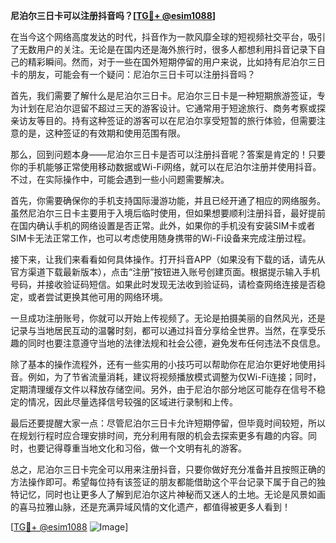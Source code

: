 **尼泊尔三日卡可以注册抖音吗？[[TG💪+ @esim1088](https://t.me/s/esim1088)]**

在当今这个网络高度发达的时代，抖音作为一款风靡全球的短视频社交平台，吸引了无数用户的关注。无论是在国内还是海外旅行时，很多人都想利用抖音记录下自己的精彩瞬间。然而，对于一些在国外短期停留的用户来说，比如持有尼泊尔三日卡的朋友，可能会有一个疑问：尼泊尔三日卡可以注册抖音吗？

首先，我们需要了解什么是尼泊尔三日卡。尼泊尔三日卡是一种短期旅游签证，专为计划在尼泊尔逗留不超过三天的游客设计。它通常用于短途旅行、商务考察或探亲访友等目的。持有这种签证的游客可以在尼泊尔享受短暂的旅行体验，但需要注意的是，这种签证的有效期和使用范围有限。

那么，回到问题本身——尼泊尔三日卡是否可以注册抖音呢？答案是肯定的！只要你的手机能够正常使用移动数据或Wi-Fi网络，就可以在尼泊尔注册并使用抖音。不过，在实际操作中，可能会遇到一些小问题需要解决。

首先，你需要确保你的手机支持国际漫游功能，并且已经开通了相应的网络服务。虽然尼泊尔三日卡主要用于入境后临时使用，但如果想要顺利注册抖音，最好提前在国内确认手机的网络设置是否正常。此外，如果你的手机没有安装SIM卡或者SIM卡无法正常工作，也可以考虑使用随身携带的Wi-Fi设备来完成注册过程。

接下来，让我们来看看如何具体操作。打开抖音APP（如果没有下载的话，请先从官方渠道下载最新版本），点击“注册”按钮进入账号创建页面。根据提示输入手机号码，并接收验证码短信。如果此时发现无法收到验证码，请检查网络连接是否稳定，或者尝试更换其他可用的网络环境。

一旦成功注册账号，你就可以开始上传视频了。无论是拍摄美丽的自然风光，还是记录与当地居民互动的温馨时刻，都可以通过抖音分享给全世界。当然，在享受乐趣的同时也要注意遵守当地的法律法规和社会公德，避免发布任何违法不良信息。

除了基本的操作流程外，还有一些实用的小技巧可以帮助你在尼泊尔更好地使用抖音。例如，为了节省流量消耗，建议将视频播放模式调整为仅Wi-Fi连接；同时，定期清理缓存文件以释放存储空间。另外，由于尼泊尔部分地区可能存在信号不稳定的情况，因此尽量选择信号较强的区域进行录制和上传。

最后还要提醒大家一点：尽管尼泊尔三日卡允许短期停留，但毕竟时间较短，所以在规划行程时应合理安排时间，充分利用有限的机会去探索更多有趣的内容。同时，也要记得尊重当地文化和习俗，做一个文明有礼的游客。

总之，尼泊尔三日卡完全可以用来注册抖音，只要你做好充分准备并且按照正确的方法操作即可。希望每位持有该签证的朋友都能借助这个平台记录下属于自己的独特记忆，同时也让更多人了解到尼泊尔这片神秘而又迷人的土地。无论是风景如画的喜马拉雅山脉，还是充满异域风情的文化遗产，都值得被更多人看到！

[[TG💪+ @esim1088](https://t.me/s/esim1088) ![Image](https://i.postimg.cc/4NQfJmqS/Snipaste-2025-05-13-00-14-12.png)]